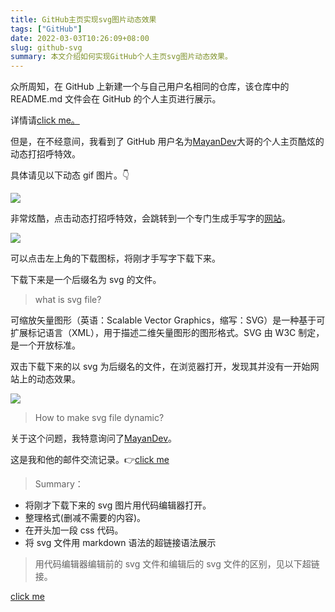 ```yaml
---
title: GitHub主页实现svg图片动态效果
tags: ["GitHub"]
date: 2022-03-03T10:26:09+08:00
slug: github-svg
summary: 本文介绍如何实现GitHub个人主页svg图片动态效果。
---
```


众所周知，在 GitHub 上新建一个与自己用户名相同的仓库，该仓库中的 README.md 文件会在 GitHub 的个人主页进行展示。

详情请[click me。](https://docs.github.com/cn/account-and-profile/setting-up-and-managing-your-github-profile/customizing-your-profile/managing-your-profile-readme)

但是，在不经意间，我看到了 GitHub 用户名为[MayanDev](https://github.com/Mayandev)大哥的个人主页酷炫的动态打招呼特效。

具体请见以下动态 gif 图片。👇

![](https://vip2.loli.io/2022/12/26/nZ69krXIs7Y8xFN.webp)

非常炫酷，点击动态打招呼特效，会跳转到一个专门生成手写字的[网站](https://www.calligrapher.ai/)。

![](https://vip2.loli.io/2022/12/26/cCaFrwgIUlJbN1T.webp)

可以点击左上角的下载图标，将刚才手写字下载下来。

下载下来是一个后缀名为 svg 的文件。

> what is svg file?

可缩放矢量图形（英语：Scalable Vector Graphics，缩写：SVG）是一种基于可扩展标记语言（XML），用于描述二维矢量图形的图形格式。SVG 由 W3C 制定，是一个开放标准。

双击下载下来的以 svg 为后缀名的文件，在浏览器打开，发现其并没有一开始网站上的动态效果。

![](https://vip2.loli.io/2022/12/26/SsRgQYlFXzpDOT9.webp)

> How to make svg file dynamic?

关于这个问题，我特意询问了[MayanDev](https://github.com/Mayandev)。

这是我和他的邮件交流记录。👉[click me](https://static.gujiakai.top/static/blog/pdf/github-email.pdf)

> Summary：

- 将刚才下载下来的 svg 图片用代码编辑器打开。
- 整理格式(删减不需要的内容)。
- 在开头加一段 css 代码。
- 将 svg 文件用 markdown 语法的超链接语法展示

> 用代码编辑器编辑前的 svg 文件和编辑后的 svg 文件的区别，见以下超链接。

[click me](https://github.com/real-jiakai/real-jiakai/commit/bc3ff7305807b7e4e064e9207e3775ace5ad80d8?diff=split)
